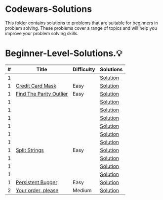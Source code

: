 # Codewars-Solutions

This folder contains solutions to problems that are suitable for beginners in problem solving. These problems cover a range of topics and will help you improve your problem solving skills.


# Beginner-Level-Solutions.💡

| # | Title |  Difficulty | Solutions |
|---|-------|-------------|-----------|
| 1 | []()  |             | [Solution]() |
| 1 | [Credit Card Mask](https://www.codewars.com/kata/5412509bd436bd33920011bc/train/javascript)   | Easy   | [Solution]() |
| 1 | [Find The Parity Outlier](https://www.codewars.com/kata/5526fc09a1bbd946250002dc/train/javascript)  |      Easy       | [Solution]() |
| 1 | []()  |             | [Solution]() |
| 1 | []()  |             | [Solution]() |
| 1 | []()  |             | [Solution]() |
| 1 | []()  |             | [Solution]() |
| 1 | []()  |             | [Solution]() |
| 1 | []()  |             | [Solution]() |
| 1 | [Split Strings](https://www.codewars.com/kata/515de9ae9dcfc28eb6000001/train/javascript)  |     Easy        | [Solution]() |
| 1 | []()  |             | [Solution]() |
| 1 | []()  |             | [Solution]() |
| 1 | []()  |             | [Solution]() |
| 1 | [Persistent Bugger](https://www.codewars.com/kata/55bf01e5a717a0d57e0000ec/train/javascript)  | Easy   | [Solution]() |
| 2 | [Your order, please](https://www.codewars.com/kata/55c45be3b2079eccff00010f/train/javascript) | Medium | [Solution]() |
